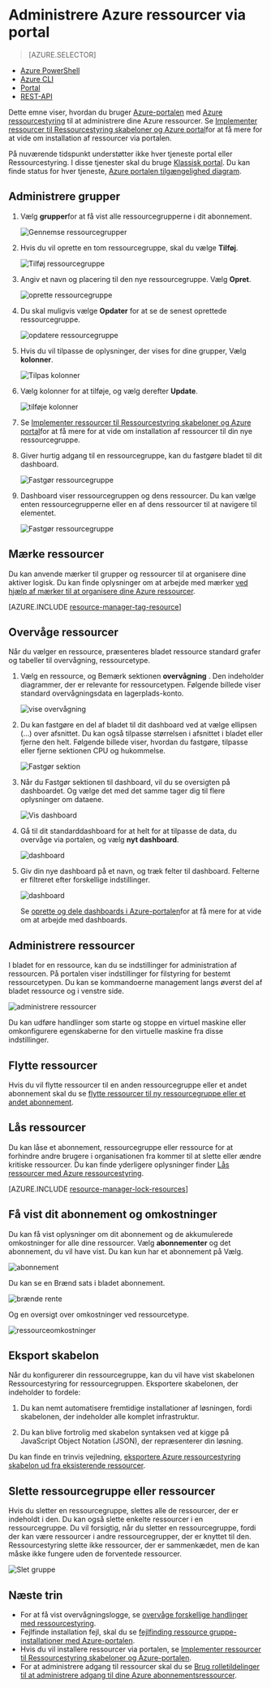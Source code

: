 <properties 
    pageTitle="Bruge Azure portal til at administrere Azure ressourcer | Microsoft Azure" 
    description="Bruge Azure portal og Azure ressource administrere til at administrere dine ressourcer. Viser, hvordan du arbejder med dashboards til at overvåge ressourcer." 
    services="azure-resource-manager,azure-portal" 
    documentationCenter="" 
    authors="tfitzmac" 
    manager="timlt" 
    editor="tysonn"/>

<tags 
    ms.service="azure-resource-manager" 
    ms.workload="multiple" 
    ms.tgt_pltfrm="na" 
    ms.devlang="na" 
    ms.topic="article" 
    ms.date="09/12/2016" 
    ms.author="tomfitz"/>

# <a name="manage-azure-resources-through-portal"></a>Administrere Azure ressourcer via portal

> [AZURE.SELECTOR]
- [Azure PowerShell](../powershell-azure-resource-manager.md)
- [Azure CLI](../xplat-cli-azure-resource-manager.md)
- [Portal](resource-group-portal.md) 
- [REST-API](../resource-manager-rest-api.md)

Dette emne viser, hvordan du bruger [Azure-portalen](https://portal.azure.com) med [Azure ressourcestyring](../azure-resource-manager/resource-group-overview.md) til at administrere dine Azure ressourcer. Se [Implementer ressourcer til Ressourcestyring skabeloner og Azure portal](../resource-group-template-deploy-portal.md)for at få mere for at vide om installation af ressourcer via portalen.

På nuværende tidspunkt understøtter ikke hver tjeneste portal eller Ressourcestyring. I disse tjenester skal du bruge [Klassisk portal](https://manage.windowsazure.com). Du kan finde status for hver tjeneste, [Azure portalen tilgængelighed diagram](https://azure.microsoft.com/features/azure-portal/availability/).

## <a name="manage-resource-groups"></a>Administrere grupper

1. Vælg **grupper**for at få vist alle ressourcegrupperne i dit abonnement.

    ![Gennemse ressourcegrupper](./media/resource-group-portal/browse-groups.png)

1. Hvis du vil oprette en tom ressourcegruppe, skal du vælge **Tilføj**.

    ![Tilføj ressourcegruppe](./media/resource-group-portal/add-resource-group.png)

1. Angiv et navn og placering til den nye ressourcegruppe. Vælg **Opret**.

    ![oprette ressourcegruppe](./media/resource-group-portal/create-empty-group.png)

1. Du skal muligvis vælge **Opdater** for at se de senest oprettede ressourcegruppe.

    ![opdatere ressourcegruppe](./media/resource-group-portal/refresh-resource-groups.png)

1. Hvis du vil tilpasse de oplysninger, der vises for dine grupper, Vælg **kolonner**.

    ![Tilpas kolonner](./media/resource-group-portal/select-columns.png)

1. Vælg kolonner for at tilføje, og vælg derefter **Update**.

    ![tilføje kolonner](./media/resource-group-portal/add-columns.png)

1. Se [Implementer ressourcer til Ressourcestyring skabeloner og Azure portal](../resource-group-template-deploy-portal.md)for at få mere for at vide om installation af ressourcer til din nye ressourcegruppe.

1. Giver hurtig adgang til en ressourcegruppe, kan du fastgøre bladet til dit dashboard.

    ![Fastgør ressourcegruppe](./media/resource-group-portal/pin-group.png)

1. Dashboard viser ressourcegruppen og dens ressourcer. Du kan vælge enten ressourcegrupperne eller en af dens ressourcer til at navigere til elementet.

    ![Fastgør ressourcegruppe](./media/resource-group-portal/show-resource-group-dashboard.png)

## <a name="tag-resources"></a>Mærke ressourcer

Du kan anvende mærker til grupper og ressourcer til at organisere dine aktiver logisk. Du kan finde oplysninger om at arbejde med mærker [ved hjælp af mærker til at organisere dine Azure ressourcer](../resource-group-using-tags.md).

[AZURE.INCLUDE [resource-manager-tag-resource](../../includes/resource-manager-tag-resources.md)]

## <a name="monitor-resources"></a>Overvåge ressourcer

Når du vælger en ressource, præsenteres bladet ressource standard grafer og tabeller til overvågning, ressourcetype.

1. Vælg en ressource, og Bemærk sektionen **overvågning** . Den indeholder diagrammer, der er relevante for ressourcetypen. Følgende billede viser standard overvågningsdata en lagerplads-konto.

    ![vise overvågning](./media/resource-group-portal/show-monitoring.png)

1. Du kan fastgøre en del af bladet til dit dashboard ved at vælge ellipsen (...) over afsnittet. Du kan også tilpasse størrelsen i afsnittet i bladet eller fjerne den helt. Følgende billede viser, hvordan du fastgøre, tilpasse eller fjerne sektionen CPU og hukommelse.

    ![Fastgør sektion](./media/resource-group-portal/pin-cpu-section.png)

1. Når du Fastgør sektionen til dashboard, vil du se oversigten på dashboardet. Og vælge det med det samme tager dig til flere oplysninger om dataene.

    ![Vis dashboard](./media/resource-group-portal/view-startboard.png)

1. Gå til dit standarddashboard for at helt for at tilpasse de data, du overvåge via portalen, og vælg **nyt dashboard**.

    ![dashboard](./media/resource-group-portal/dashboard.png)

1. Giv din nye dashboard på et navn, og træk felter til dashboard. Felterne er filtreret efter forskellige indstillinger.

    ![dashboard](./media/resource-group-portal/create-dashboard.png)

     Se [oprette og dele dashboards i Azure-portalen](azure-portal-dashboards.md)for at få mere for at vide om at arbejde med dashboards.

## <a name="manage-resources"></a>Administrere ressourcer

I bladet for en ressource, kan du se indstillinger for administration af ressourcen. På portalen viser indstillinger for filstyring for bestemt ressourcetypen. Du kan se kommandoerne management langs øverst del af bladet ressource og i venstre side.

![administrere ressourcer](./media/resource-group-portal/manage-resources.png)

Du kan udføre handlinger som starte og stoppe en virtuel maskine eller omkonfigurere egenskaberne for den virtuelle maskine fra disse indstillinger.

## <a name="move-resources"></a>Flytte ressourcer

Hvis du vil flytte ressourcer til en anden ressourcegruppe eller et andet abonnement skal du se [flytte ressourcer til ny ressourcegruppe eller et andet abonnement](../resource-group-move-resources.md).

## <a name="lock-resources"></a>Lås ressourcer

Du kan låse et abonnement, ressourcegruppe eller ressource for at forhindre andre brugere i organisationen fra kommer til at slette eller ændre kritiske ressourcer. Du kan finde yderligere oplysninger finder [Lås ressourcer med Azure ressourcestyring](../resource-group-lock-resources.md).

[AZURE.INCLUDE [resource-manager-lock-resources](../../includes/resource-manager-lock-resources.md)]

## <a name="view-your-subscription-and-costs"></a>Få vist dit abonnement og omkostninger

Du kan få vist oplysninger om dit abonnement og de akkumulerede omkostninger for alle dine ressourcer. Vælg **abonnementer** og det abonnement, du vil have vist. Du kan kun har et abonnement på Vælg.

![abonnement](./media/resource-group-portal/select-subscription.png)

Du kan se en Brænd sats i bladet abonnement.

![brænde rente](./media/resource-group-portal/burn-rate.png)

Og en oversigt over omkostninger ved ressourcetype.

![ressourceomkostninger](./media/resource-group-portal/cost-by-resource.png)

## <a name="export-template"></a>Eksport skabelon

Når du konfigurerer din ressourcegruppe, kan du vil have vist skabelonen Ressourcestyring for ressourcegruppen. Eksportere skabelonen, der indeholder to fordele:

1. Du kan nemt automatisere fremtidige installationer af løsningen, fordi skabelonen, der indeholder alle komplet infrastruktur.

2. Du kan blive fortrolig med skabelon syntaksen ved at kigge på JavaScript Object Notation (JSON), der repræsenterer din løsning.

Du kan finde en trinvis vejledning, [eksportere Azure ressourcestyring skabelon ud fra eksisterende ressourcer](../resource-manager-export-template.md).

## <a name="delete-resource-group-or-resources"></a>Slette ressourcegruppe eller ressourcer

Hvis du sletter en ressourcegruppe, slettes alle de ressourcer, der er indeholdt i den. Du kan også slette enkelte ressourcer i en ressourcegruppe. Du vil forsigtig, når du sletter en ressourcegruppe, fordi der kan være ressourcer i andre ressourcegrupper, der er knyttet til den. Ressourcestyring slette ikke ressourcer, der er sammenkædet, men de kan måske ikke fungere uden de forventede ressourcer.

![Slet gruppe](./media/resource-group-portal/delete-group.png)

## <a name="next-steps"></a>Næste trin

- For at få vist overvågningslogge, se [overvåge forskellige handlinger med ressourcestyring](../resource-group-audit.md).
- Fejlfinde installation fejl, skal du se [fejlfinding ressource gruppe-installationer med Azure-portalen](../resource-manager-troubleshoot-deployments-portal.md).
- Hvis du vil installere ressourcer via portalen, se [Implementer ressourcer til Ressourcestyring skabeloner og Azure-portalen](../resource-group-template-deploy-portal.md).
- For at administrere adgang til ressourcer skal du se [Brug rolletildelinger til at administrere adgang til dine Azure abonnementsressourcer](../active-directory/role-based-access-control-configure.md).






